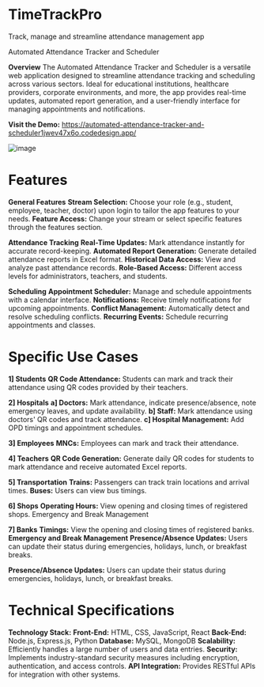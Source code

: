 # TimeTrackPro
Track, manage and streamline attendance management app

Automated Attendance Tracker and Scheduler

**Overview**
The Automated Attendance Tracker and Scheduler is a versatile web application designed to streamline attendance tracking and scheduling across various sectors. Ideal for educational institutions, healthcare providers, corporate environments, and more, the app provides real-time updates, automated report generation, and a user-friendly interface for managing appointments and notifications.


**Visit the Demo:** https://automated-attendance-tracker-and-scheduler1jwev47x6o.codedesign.app/

![image](https://github.com/AdityaSkhorne/TimeTrackPro/assets/133169568/33885a17-84af-4a3b-9065-b85028e594e0)


# Features
 **General Features**
 **Stream Selection:** Choose your role (e.g., student, employee, teacher, doctor) upon login to tailor the app features to your needs.
 **Feature Access:** Change your stream or select specific features through the features section.

 **Attendance Tracking**
  **Real-Time Updates:** Mark attendance instantly for accurate record-keeping.
  **Automated Report Generation:** Generate detailed attendance reports in Excel format.
  **Historical Data Access:** View and analyze past attendance records.
  **Role-Based Access:** Different access levels for administrators, teachers, and students.

 **Scheduling**
  **Appointment Scheduler:** Manage and schedule appointments with a calendar interface.
  **Notifications:** Receive timely notifications for upcoming appointments.
  **Conflict Management:** Automatically detect and resolve scheduling conflicts.
  **Recurring Events:** Schedule recurring appointments and classes.



# Specific Use Cases
 **1] Students**
  **QR Code Attendance:** Students can mark and track their attendance using QR codes provided by their teachers.

 **2] Hospitals**
  **a] Doctors:** Mark attendance, indicate presence/absence, note emergency leaves, and update availability.
  **b] Staff:** Mark attendance using doctors' QR codes and track attendance.
  **c] Hospital Management:** Add OPD timings and appointment schedules.

 **3] Employees**
  **MNCs:** Employees can mark and track their attendance.

 **4] Teachers**
  **QR Code Generation:** Generate daily QR codes for students to mark attendance and receive automated Excel reports.

 **5] Transportation**
  **Trains:** Passengers can track train locations and arrival times.
  **Buses:** Users can view bus timings.

 **6] Shops**
  **Operating Hours:** View opening and closing times of registered shops.
  Emergency and Break Management

 **7] Banks**
  **Timings:** View the opening and closing times of registered banks.
  **Emergency and Break Management**
  **Presence/Absence Updates:** Users can update their status during emergencies, holidays, lunch, or breakfast breaks.


**Presence/Absence Updates:** Users can update their status during emergencies, holidays, lunch, or breakfast breaks.


# Technical Specifications
 **Technology Stack:**
  **Front-End:** HTML, CSS, JavaScript, React
  **Back-End:** Node.js, Express.js, Python
  **Database:** MySQL, MongoDB
  **Scalability:** Efficiently handles a large number of users and data entries.
  **Security:** Implements industry-standard security measures including encryption, authentication, and access controls.
  **API Integration:** Provides RESTful APIs for integration with other systems.
